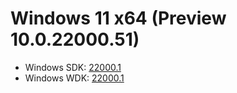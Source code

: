 # Windows 11 x64 (Preview 10.0.22000.51)
* Windows SDK: [22000.1](https://go.microsoft.com/fwlink/?linkid=2166460)
* Windows WDK: [22000.1](https://go.microsoft.com/fwlink/?linkid=2166289)
